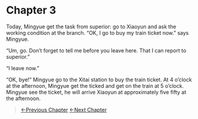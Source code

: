 # Chapter 3

Today, Mingyue get the task from superior: go to Xiaoyun and ask the working condition at the branch. “OK, I go to buy my train ticket now.” says Mingyue.

“Um, go. Don’t forget to tell me before you leave here. That I can report to superior.”

“I leave now.”

“OK, bye!” Mingyue go to the Xitai station to buy the train ticket. At 4 o’clock at the afternoon, Mingyue get the ticked and get on the train at 5 o’clock. Mingyue see the ticket, he will arrive Xiaoyun at approximately five fifty at the afternoon.

> [←Previous Chapter](/part1/chapter2.md)  [←Next Chapter](/part1/chapter4.md) 
